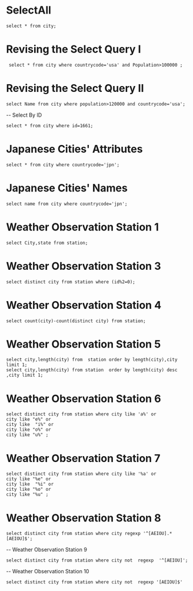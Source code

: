
# SelectAll
```
select * from city;
```
# Revising the Select Query I
```
 select * from city where countrycode='usa' and Population>100000 ;
```
# Revising the Select Query II
```
select Name from city where population>120000 and countrycode='usa';
```
-- Select By ID
```
select * from city where id=1661;
```
# Japanese Cities' Attributes
```
select * from city where countrycode='jpn';
```
# Japanese Cities' Names
```
select name from city where countrycode='jpn';
```
# Weather Observation Station 1
```
select City,state from station;
```
# Weather Observation Station 3
```
select distinct city from station where (id%2=0);
```
# Weather Observation Station 4
```
select count(city)-count(distinct city) from station;
```
# Weather Observation Station 5
```
select city,length(city) from  station order by length(city),city limit 1;
select city,length(city) from station  order by length(city) desc ,city limit 1;
```
# Weather Observation Station 6
```
select distinct city from station where city like 'a%' or 
city like "e%" or
city like  "i%" or
city like "o%" or
city like "u%" ;
```
# Weather Observation Station 7
```
select distinct city from station where city like '%a' or 
city like "%e" or
city like  "%i" or
city like "%o" or
city like "%u" ;
```

# Weather Observation Station 8
```
select distinct city from station where city regexp '^[AEIOU].*[AEIOU]$';
```
-- Weather Observation Station 9
```
select distinct city from station where city not  regexp  '^[AEIOU]';
```
-- Weather Observation Station 10
```
select distinct city from station where city not  regexp '[AEIOU]$'
```
